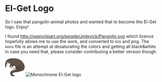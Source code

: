 # El-Get Logo

So I saw that pangolin animal photos and wanted that to become the El-Get
logo. Enjoy!

I found http://openclipart.org/people/Jmlevick/Pangolin.svg which licence
hopefully allows me to use the work, and converted to ico and png. The
`mono` file is an attempt at desaturating the colors and getting all
black&white in case you need that, please consider contributing a better
version though.

 ![Color El-Get logo](el-get.png)  ![Monochrome El-Get logo](el-get-mono.png)

